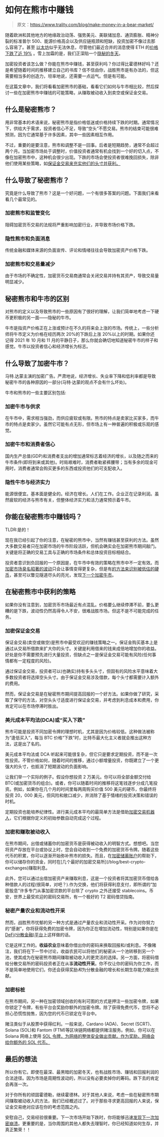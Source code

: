 # 如何在熊市中赚钱

> 原文：<https://www.trality.com/blog/make-money-in-a-bear-market/>

随着欧洲和其他地方的地缘政治动荡、强势美元、美联储加息、通货膨胀、精神分裂的标准普尔 500、能源价格高企以及供应链瓶颈和短缺，投资加密不像过去那么容易了。甚至 [以太坊](/blog/ethereum-vs-ethereum-classic)似乎无法休息，尽管他们最近合并的消息使得 ETH 的[价格下跌了近 19%](https://decrypt.co/109944/ethereum-price-sinks-merge) 。雪上加霜的是，我们正深陷一个[隐秘的冬天](/blog/crypto-winter-a-buyers-market)。

加密投资者该怎么做？你能在熊市中赚钱，甚至获利吗？你过得比霍德林好吗？还是希望随着时间的推移建立自己的书库？信不信由你，战胜熊市是有办法的，但这需要相当多的创造力，坦率地说，还需要一点运气。但是有可能。

在这篇文章中，我们将看看加密熊市的基础，看看它们如何与牛市相比较，然后探讨一些在加密熊市中赚钱的可能策略，从赚取被动收入到卖空或保证金交易。

## 什么是秘密熊市？

用非常基本的术语来说，秘密熊市是指价格低迷或价格持续下跌的时期。通常情况下，供给大于需求，投资者信心不足，导致“空头”不愿交易。熊市的结束可能很难预测，因为它通常基于许多因素，其中一些因素相互作用。

不过，重要的是要注意，熊市和调整不是一回事。后者是短期趋势，通常不会超过两个月。当加密市场处于调整时，价值投资者通常有机会找到一个好的切入点，不像在加密熊市中，这种机会很少出现。下跌的市场会使投资者很难挽回损失，除非他们使用某些策略，如[保证金交易来充实他们的头寸并获利。](/blog/margin-trading)

## 什么导致了秘密熊市？

究竟是什么导致了熊市？这是一个好问题，一个有很多答案的问题。下面我们来看看几个最常见的。

### 加密熊市和监管变化

阻碍加密货币交易的法规将严重影响加密行业，并导致市场价格下跌。

### 隐性熊市和负面消息

传统金融和媒体来源的负面宣传、评论和情绪往往会导致加密资产价格下跌。

### 加密熊市和交易量减少

由于市场的不确定性，加密货币交易商通常会关闭交易并持有其资产，导致交易量明显减少。

## 秘密熊市和牛市的区别

对熊市的定义以及导致熊市的一些原因有了很好的理解，让我们简单地考虑一下硬币更积极的另一面——隐秘的牛市。

牛市是指资产价格正在上涨或预计在不久的将来会上涨的市场。传统上，一些分析师将牛市定义为价格在经历两次 20%的下跌后上涨 20%以上的时期。如果你还记得 2021 年 10 月和 11 月的平静日子，那么你就会确切地知道秘密牛市的样子和感觉。牛市以投资者信心和经济增长为标志。

## 什么导致了加密牛市？

马特.达蒙主演的加密广告。严肃地说，经济增长、失业率下降和低利率都是导致秘密牛市的各种原因的一部分(马特·达蒙的观点不会有什么坏处)。

牛市和熊市的一些主要区别包括:

### 加密牛市与供求

在牛市中，需求相当强劲，而供应疲软或有限。熊市的特点是卖家比买家多，而牛市的特点是卖家少。虽然它可能有点无形，但市场上有一种普遍的积极或乐观的感觉。

### 加密牛市和消费者信心

国内生产总值(GDP)和消费者支出的增加通常标志着经济的增长，以及随之而来的牛市条件(即将到来或其他)。时局艰难时，消费者勒紧裤腰带；当有多余的现金可用时，消费者通常会购买更多的东西或投资他们的可支配收入。

### 隐性牛市与经济实力

能源很便宜。基本面是健全的。经济在增长。人们在工作。企业正在记录利润。虽然疲软的经济与熊市有关，但整体经济实力和活力通常预示着牛市。

## 你能在秘密熊市中赚钱吗？

TLDR:是的！

现在我已经引起了你的注意，在秘密的熊市中，当然有赚钱甚至获利的方法。虽然大多数交易者只在加密市场的牛市阶段活跃，但机会确实会在加密熊市期间敲门。关键是将正确的交易工具与正确的市场条件和总体投资目标相结合。

投资者意识到负回报的一个原因是，在牛市中有效的策略在熊市中不一定有效。而[加密市场臭名昭著的波动](/blog/staying-disciplined)只会让事情变得更复杂，但是有[的方法来识别被低估的硬币](/blog/most-undervalued-crypto)，甚至可以瞥见隧道尽头的亮光，发现[下一个加密牛市](/blog/the-next-crypto-bull-run)。

## 在秘密熊市中获利的策略

如果你没有注意到，加密货币市场最近有点混乱。价格要么继续停滞不前，要么更糟的是下跌，波动性仍然高得令人不安，很难战胜市场。但这不是不可能完成的任务。

### 加密保证金交易

保证金交易(卖空或做空)是熊市中最受欢迎的赚钱策略之一。保证金购买基本上是通过从交易所借款来扩大你的头寸。关键是利用借来的钱来成倍地增加你的收益。好处是你不需要预先进行大量投资，但缺点之一是保证金交易可能有风险(任何事情都有一定程度的风险)。

通过保证金交易，投资者可以(也确实)持有多头头寸，但固有的风险水平意味着大多数投资者将选择空头头寸。由于保证金交易涉及借款，每个头寸都需要计入额外的费用。

然而，保证金交易是在秘密熊市期间提高回报的一个好方法。如果你做了研究，采取了保守的方法，对空头头寸适度进行保证金交易，并考虑到利息成本和费用，你肯定可以在市场停滞时胜出。

### 美元成本平均法(DCA)或“买入下跌”

熊市可能是投资不同加密令牌的理想时机，尤其是因为价格较低。这种做法被称为“逢低买入”，每当 BTC 价格“下跌”时，比特币最大化主义者就会推出这种方法，这是出了名的。

美元成本平均法或 DCA 听起来可能很复杂，但它只是要求定期投资，而不是一次性投资。不管价格如何，随着时间的推移，通过小额增量投资，你既建立了一个更强大的头寸，也抵消了短期波动的负面影响。

让我们举一个实际的例子。假设你想投资 2 万美元。你可以将全部金额交付给 BTC(或加密货币的组合)。或者，你可以随着时间的推移将这笔钱逐步分成几笔投资。例如，如果你在几个月的时间里每两周购买价值 500 美元的硬币，你最终将投资 20，000 美元，但风险和敞口减少，并消除了基于情绪的投资决策和错误的时机。

定期投资也能培养纪律性。进行美元成本平均的最简单方法是借助[加密交易机器人](/blog/crypto-trading-bots)，它们根据你定义的初始参数自动完成这个过程。

### 加密和赚取被动收入

在熊市期间，出借或储蓄你的加密货币是获得被动收入的明智方式。想想吧。当您将资产存放在平台或协议上时，您会自动收到一个免费的加密货币令牌。随着这些代币的积累，你可以逐渐开始弥补熊市的损失。而且，在[加密储蓄账户](https://www.coindesk.com/learn/crypto-savings-accounts-what-you-need-to-know/#:~:text=Just%20like%20a%20savings%20account,proceeds%20as%20regular%20interest%20payments.)的帮助下，你可以储存你的资金，同时在[几个最好的加密交易所](/blog/best-crypto-exchanges)赚取利息。

此外，您可以通过出借加密资产来赚取利息，这是一个投资者将其加密货币借给各种借款人的过程(很简单，对吧？).作为交换，他们将获得利息支付，即所谓的“加密股息”许多专门从事加密贷款的平台除了 crypto 之外还接受 stablecoins。币安，世界上最受欢迎的密码交易所，有一个极好的 T2 密码借贷指南。

### 秘密产量农业和流动性开采

然而，战胜熊市忧郁的另一种方式是通过产量农业和流动性开采。作为对你努力的“感谢”，你将获得免费的加密令牌，因为你正在增加流动性，特别是如果你是在 [DeFi(分散金融)平台](https://www.blockdata.tech/markets/industries/defi)上这样做的话。

它是这样工作的。**收益农业**意味着你借出你的密码来换取回报和/或利息。不像赌注，我们将在下一节中讨论，收益农民可以将他们的秘密从一个池转移到另一个池，使其成为在秘密熊市期间赚取被动收入的更灵活的选择。另一方面，将密码借给分散交易所的密码投资者正在从事**流动性开采**。你不仅让你的密码为你工作，而不是简单地使用它们，你还会获得奖励*和*为分散金融的增长和长期生存能力做出贡献。

### 加密标桩

在熊市期间，另一种在加密领域创收的有利可图的方式是押注一些加密令牌，如果你锁定了令牌，有些平台会奖励你额外的加密令牌。除了获得免费代币，您将不必担心恐慌性抛售，因为您的代币已锁定在平台中。

赌注类似于从股票中获得红利。一般来说，Cardano (ADA)、Secret (SCRT)、Solana (SOL)和 Fantom (FTM)等区块链网络都提供赌注服务。例如，你可以在 Solana 网络上使用 [SOL 令牌，为网络的整体安全做出贡献。作为奖励，网络会给你额外的 SOL 代币。](https://solana.com/staking#:~:text=SOL%20token%20holders%20can%20earn%20rewards%20and%20help%20secure%20the%20network%20by%20staking%20tokens%20to%20one%20or%20more%20validators%20on%20Solana%E2%80%99s%20Mainnet%20Beta.)

## 最后的想法

所以你有它。即使在最深、最黑暗的加密冬天，也有战胜市场、赚钱和回报利润的合法途径。因为市场是周期性波动的，所以没有必要卖掉你的筹码。跌下去的肯定会再涨一次。

对于你所有的顽固霍德勒，继续霍德林。对于其他人来说，考虑一些在秘密熊市期间赚取被动收入的方法，我们已经概述过了。对于那些寻求更高回报的人来说，保证金交易绝对应该在你的考虑范围之内。

安慰自己，交易经验很重要。下一次市场开始下跌时，你将能够迅速[发现下一次加密崩溃](/blog/what-is-liquidity-mining-in-crypto)。更重要的是，当你周围的其他人都失去理智时，你已经知道如何生存，并真正繁荣！！